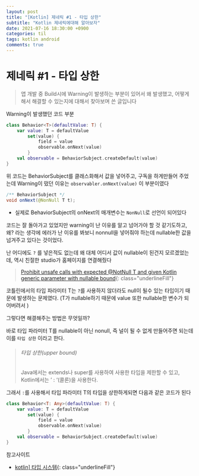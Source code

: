 ```yaml
---
layout: post
title: "[Kotlin] 제네릭 #1 - 타입 상한"
subtitle: "Kotlin 제네릭에대해 알아보자"
date: 2021-07-16 18:30:00 +0900
categories: til
tags: kotlin android
comments: true
---
```




# 제네릭 #1 - 타입 상한



> 앱 개발 중 Build시에 Warning이 발생하는 부분이 있어서 왜 발생했고, 어떻게 해서 해결할 수 있는지에 대해서 찾아보며 쓴 글입니다



Warning이 발생했던 코드 부분

```kotlin
class Behavior<T>(defaultValue: T) {
    var value: T = defaultValue
        set(value) {
            field = value
            observable.onNext(value)
        }
    val observable = BehaviorSubject.createDefault(value)
}
```

위 코드는 BehaviorSubject를 클래스화해서 값을 넣어주고, 구독을 하게만들어 주었는데 Warning이 떴던 이유는 `observabler.onNext(value)` 이 부분이였다



```java
/** BehaviorSubject */
void onNext(@NonNull T t);
```

- 실제로 BehaviorSubject의 onNext의 매개변수는 `NonNull`로 선언이 되어있다



코드는 잘 돌아가고 있었지만 warning이 난 이유를 알고 넘어가야 할 것 같기도하고, 왜? 라는 생각에 에러가 난 이유를 봐보니 nonnull을 넣어줘야 하는데 nullable한 값을 넘겨주고 있다는 것이었다.



난 어디에도 `?` 를 넣은적도 없는데 왜 대체 어디서 값이 nullable이 된건지 모르겠었는데, 역시 친절한 studio가 홈페이지를 연결해줬다

> [Prohibit unsafe calls with expected @NotNull T and given Kotlin generic parameter with nullable bound](https://youtrack.jetbrains.com/issue/KT-36770){: class="underlineFill"}



코틀린에서의 타입 파라미터 T는 `?`를 사용하지 않더라도 null이 될수 있는 타입이기 때문에 발생하는 문제였다. (T가 nullable하기 때문에 value 또한 nullable한 변수가 되어버려서 )



그렇다면 해결해주는 방법은 무엇일까?



바로 타입 파라미터 T를 nullable이 아닌 nonull, 즉 널이 될 수 없게 만들어주면 되는데 이를 `타입 상한` 이라고 한다.



> ###### 타입 상한(upper bound) 
>
> Java에서는 extends나 super를 사용하여 사용한 타입을 제한할 수 있고, Kotlin에서는 ’ : ‘(콜론)을 사용한다.



그래서 `:`를 사용해서 타입 파라미터 T의 타입을 상한하게되면 다음과 같은 코드가 된다

```kotlin
class Behavior<T: Any>(defaultValue: T) {
    var value: T = defaultValue
        set(value) {
            field = value
            observable.onNext(value)
        }
    val observable = BehaviorSubject.createDefault(value)
}
```



참고사이트

- [kotlin\] 타입 시스템](https://umbum.dev/608?category=903748){: class="underlineFill"}

